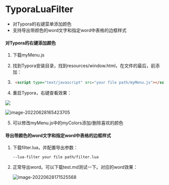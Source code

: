 # TyporaLuaFilter

- 对Typora的右键菜单添加颜色
- 支持导出带颜色的word文字和指定word中表格的边框样式



#### 对Typora的右键添加颜色

1. 下载myMenu.js

2. 找到Typora安装目录，找到resources/window.html，在文件的最后，</body>前添加：

3. ```html
    <script type="text/javascript" src="your file path/myMenu.js"></script>
    ```

4. 重启Typora，右键查看效果：

![](https://raw.githubusercontent.com/ZhouJunjun/image/master/markdown/lQLPJxZyFy1_-9DNAVfM_LBCau_LxRQqcAK7_gMIQCcA_252_343.png)

![image-20220628165423705](https://raw.githubusercontent.com/ZhouJunjun/image/master/markdown/image-20220628165423705.png)

5. 可以修改myMenu.js中的myColors添加/删除喜欢的颜色



#### 导出带颜色的word文字和指定word中表格的边框样式

1. 下载filter.lua，并配置导出参数：

    ```
    --lua-filter your file path/filter.lua
    ```

    

2. 正常导出word。可以下载test.md测试一下。对应的word效果：

    ![image-20220628171525568](https://raw.githubusercontent.com/ZhouJunjun/image/master/markdown/image-20220628171525568.png)